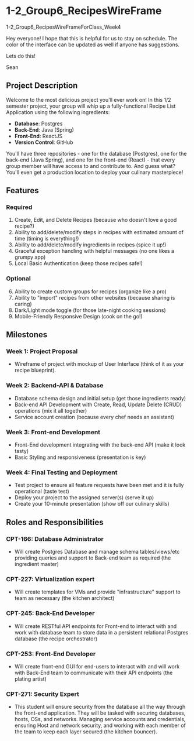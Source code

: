 <!-- filepath: /c:/Users/lebid/Desktop/Github/RecipeApp/README.md -->
# 1-2_Group6_RecipesWireFrame
1-2_Group6_RecipesWireFrameForClass_Week4

Hey everyone!
I hope that this is helpful for us to stay on schedule.
The color of the interface can be updated as well if anyone has suggestions.

Lets do this!

Sean

## Project Description
Welcome to the most delicious project you'll ever work on! In this 1/2 semester project, your group will whip up a fully-functional Recipe List Application using the following ingredients:
- **Database**: Postgres
- **Back-End**: Java (Spring)
- **Front-End**: ReactJS
- **Version Control**: GitHub

You'll have three repositories - one for the database (Postgres), one for the back-end (Java Spring), and one for the front-end (React) - that every group member will have access to and contribute to. And guess what? You'll even get a production location to deploy your culinary masterpiece!

## Features

### Required
1. Create, Edit, and Delete Recipes (because who doesn't love a good recipe?)
2. Ability to add/delete/modify steps in recipes with estimated amount of time (timing is everything!)
3. Ability to add/delete/modify ingredients in recipes (spice it up!)
4. Graceful exception handling with helpful messages (no one likes a grumpy app)
5. Local Basic Authentication (keep those recipes safe!)

### Optional
6. Ability to create custom groups for recipes (organize like a pro)
7. Ability to "import" recipes from other websites (because sharing is caring)
8. Dark/Light mode toggle (for those late-night cooking sessions)
9. Mobile-Friendly Responsive Design (cook on the go!)

## Milestones

### Week 1: Project Proposal
- Wireframe of project with mockup of User Interface (think of it as your recipe blueprint).

### Week 2: Backend-API & Database
- Database schema design and initial setup (get those ingredients ready)
- Back-end API Development with Create, Read, Update Delete (CRUD) operations (mix it all together)
- Service account creation (because every chef needs an assistant)

### Week 3: Front-end Development
- Front-End development integrating with the back-end API (make it look tasty)
- Basic Styling and responsiveness (presentation is key)

### Week 4: Final Testing and Deployment
- Test project to ensure all feature requests have been met and it is fully operational (taste test)
- Deploy your project to the assigned server(s) (serve it up)
- Create your 10-minute presentation (show off our culinary skills)

## Roles and Responsibilities

### CPT-166: Database Administrator
- Will create Postgres Database and manage schema tables/views/etc providing queries and support to Back-end team as required (the ingredient master)

### CPT-227: Virtualization expert
- Will create templates for VMs and provide "infrastructure" support to team as necessary (the kitchen architect)

### CPT-245: Back-End Developer
- Will create RESTful API endpoints for Front-end to interact with and work with database team to store data in a persistent relational Postgres database (the recipe orchestrator)

### CPT-253: Front-End Developer
- Will create front-end GUI for end-users to interact with and will work with Back-End team to communicate with their API endpoints (the plating artist)

### CPT-271: Security Expert
- This student will ensure security from the database all the way through the front-end application. They will be tasked with securing databases, hosts, OSs, and networks. Managing service accounts and credentials, ensuring Host and network security, and working with each member of the team to keep each layer secured (the kitchen bouncer).
